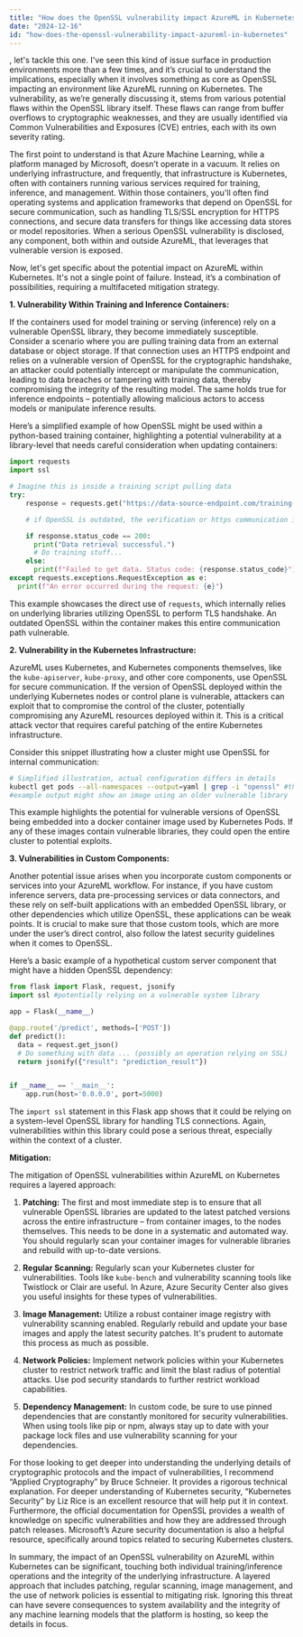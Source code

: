 ```yaml
---
title: "How does the OpenSSL vulnerability impact AzureML in Kubernetes?"
date: "2024-12-16"
id: "how-does-the-openssl-vulnerability-impact-azureml-in-kubernetes"
---
```


, let's tackle this one. I've seen this kind of issue surface in production environments more than a few times, and it’s crucial to understand the implications, especially when it involves something as core as OpenSSL impacting an environment like AzureML running on Kubernetes. The vulnerability, as we’re generally discussing it, stems from various potential flaws within the OpenSSL library itself. These flaws can range from buffer overflows to cryptographic weaknesses, and they are usually identified via Common Vulnerabilities and Exposures (CVE) entries, each with its own severity rating.

The first point to understand is that Azure Machine Learning, while a platform managed by Microsoft, doesn’t operate in a vacuum. It relies on underlying infrastructure, and frequently, that infrastructure is Kubernetes, often with containers running various services required for training, inference, and management. Within those containers, you'll often find operating systems and application frameworks that depend on OpenSSL for secure communication, such as handling TLS/SSL encryption for HTTPS connections, and secure data transfers for things like accessing data stores or model repositories. When a serious OpenSSL vulnerability is disclosed, any component, both within and outside AzureML, that leverages that vulnerable version is exposed.

Now, let's get specific about the potential impact on AzureML within Kubernetes. It's not a single point of failure. Instead, it’s a combination of possibilities, requiring a multifaceted mitigation strategy.

**1. Vulnerability Within Training and Inference Containers:**

If the containers used for model training or serving (inference) rely on a vulnerable OpenSSL library, they become immediately susceptible. Consider a scenario where you are pulling training data from an external database or object storage. If that connection uses an HTTPS endpoint and relies on a vulnerable version of OpenSSL for the cryptographic handshake, an attacker could potentially intercept or manipulate the communication, leading to data breaches or tampering with training data, thereby compromising the integrity of the resulting model. The same holds true for inference endpoints – potentially allowing malicious actors to access models or manipulate inference results.

Here’s a simplified example of how OpenSSL might be used within a python-based training container, highlighting a potential vulnerability at a library-level that needs careful consideration when updating containers:

```python
import requests
import ssl

# Imagine this is inside a training script pulling data
try:
    response = requests.get("https://data-source-endpoint.com/training-data.csv", verify=True)

    # if OpenSSL is outdated, the verification or https communication is vulnerable

    if response.status_code == 200:
      print("Data retrieval successful.")
      # Do training stuff...
    else:
      print(f"Failed to get data. Status code: {response.status_code}")
except requests.exceptions.RequestException as e:
  print(f"An error occurred during the request: {e}")

```

This example showcases the direct use of `requests`, which internally relies on underlying libraries utilizing OpenSSL to perform TLS handshake. An outdated OpenSSL within the container makes this entire communication path vulnerable.

**2. Vulnerability in the Kubernetes Infrastructure:**

AzureML uses Kubernetes, and Kubernetes components themselves, like the `kube-apiserver`, `kube-proxy`, and other core components, use OpenSSL for secure communication. If the version of OpenSSL deployed within the underlying Kubernetes nodes or control plane is vulnerable, attackers can exploit that to compromise the control of the cluster, potentially compromising any AzureML resources deployed within it. This is a critical attack vector that requires careful patching of the entire Kubernetes infrastructure.

Consider this snippet illustrating how a cluster might use OpenSSL for internal communication:
```bash
# Simplified illustration, actual configuration differs in details
kubectl get pods --all-namespaces --output=yaml | grep -i "openssl" #this would search containers for openssl
#example output might show an image using an older vulnerable library
```

This example highlights the potential for vulnerable versions of OpenSSL being embedded into a docker container image used by Kubernetes Pods. If any of these images contain vulnerable libraries, they could open the entire cluster to potential exploits.

**3. Vulnerabilities in Custom Components:**

Another potential issue arises when you incorporate custom components or services into your AzureML workflow. For instance, if you have custom inference servers, data pre-processing services or data connectors, and these rely on self-built applications with an embedded OpenSSL library, or other dependencies which utilize OpenSSL, these applications can be weak points. It is crucial to make sure that those custom tools, which are more under the user’s direct control, also follow the latest security guidelines when it comes to OpenSSL.

Here’s a basic example of a hypothetical custom server component that might have a hidden OpenSSL dependency:

```python
from flask import Flask, request, jsonify
import ssl #potentially relying on a vulnerable system library

app = Flask(__name__)

@app.route('/predict', methods=['POST'])
def predict():
  data = request.get_json()
  # Do something with data ... (possibly an operation relying on SSL)
  return jsonify({"result": "prediction_result"})


if __name__ == '__main__':
    app.run(host='0.0.0.0', port=5000)
```

The `import ssl` statement in this Flask app shows that it could be relying on a system-level OpenSSL library for handling TLS connections. Again, vulnerabilities within this library could pose a serious threat, especially within the context of a cluster.

**Mitigation:**

The mitigation of OpenSSL vulnerabilities within AzureML on Kubernetes requires a layered approach:

1.  **Patching:** The first and most immediate step is to ensure that all vulnerable OpenSSL libraries are updated to the latest patched versions across the entire infrastructure – from container images, to the nodes themselves. This needs to be done in a systematic and automated way. You should regularly scan your container images for vulnerable libraries and rebuild with up-to-date versions.

2.  **Regular Scanning:** Regularly scan your Kubernetes cluster for vulnerabilities. Tools like `kube-bench` and vulnerability scanning tools like Twistlock or Clair are useful. In Azure, Azure Security Center also gives you useful insights for these types of vulnerabilities.

3.  **Image Management:** Utilize a robust container image registry with vulnerability scanning enabled. Regularly rebuild and update your base images and apply the latest security patches. It's prudent to automate this process as much as possible.

4.  **Network Policies:** Implement network policies within your Kubernetes cluster to restrict network traffic and limit the blast radius of potential attacks. Use pod security standards to further restrict workload capabilities.

5. **Dependency Management:** In custom code, be sure to use pinned dependencies that are constantly monitored for security vulnerabilities. When using tools like pip or npm, always stay up to date with your package lock files and use vulnerability scanning for your dependencies.

For those looking to get deeper into understanding the underlying details of cryptographic protocols and the impact of vulnerabilities, I recommend “Applied Cryptography” by Bruce Schneier. It provides a rigorous technical explanation. For deeper understanding of Kubernetes security, “Kubernetes Security” by Liz Rice is an excellent resource that will help put it in context. Furthermore, the official documentation for OpenSSL provides a wealth of knowledge on specific vulnerabilities and how they are addressed through patch releases. Microsoft’s Azure security documentation is also a helpful resource, specifically around topics related to securing Kubernetes clusters.

In summary, the impact of an OpenSSL vulnerability on AzureML within Kubernetes can be significant, touching both individual training/inference operations and the integrity of the underlying infrastructure. A layered approach that includes patching, regular scanning, image management, and the use of network policies is essential to mitigating risk. Ignoring this threat can have severe consequences to system availability and the integrity of any machine learning models that the platform is hosting, so keep the details in focus.
